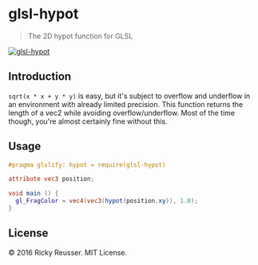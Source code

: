 # glsl-hypot

> The 2D hypot function for GLSL

[![glsl-hypot](https://nodei.co/npm/glsl-hypot.png?mini=true)](https://nodei.co/npm/glsl-hypot)

## Introduction

`sqrt(x * x + y * y)` is easy, but it's subject to overflow and underflow in an environment with already limited precision. This function returns the length of a vec2 while avoiding overflow/underflow. Most of the time though, you're almost certainly fine without this.

## Usage

``` glsl
#pragma glslify: hypot = require(glsl-hypot)

attribute vec3 position;

void main () {
  gl_FragColor = vec4(vec3(hypot(position.xy)), 1.0);
}
```

## License

&copy; 2016 Ricky Reusser. MIT License.
